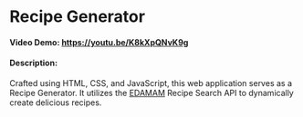 # Recipe Generator
#### Video Demo:  https://youtu.be/K8kXpQNvK9g
#### Description:
Crafted using HTML, CSS, and JavaScript, this web application serves as a Recipe Generator. It utilizes the [EDAMAM](https://developer.edamam.com/edamam-recipe-api) Recipe Search API to dynamically create delicious recipes.

